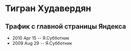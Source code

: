 # Тигран Худавердян

## Трафик с главной страницы Яндекса 
- 2010 Apr 15 -- Я.Субботник    
- 2009 Aug 29 -- Я.Субботник    
